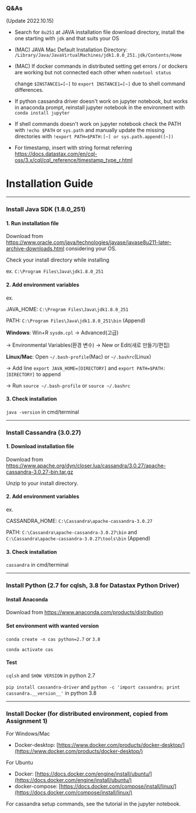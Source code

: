 
### Q&As

(Update 2022.10.15) 

- Search for `8u251` at JAVA installation file download directory, install the one starting with `jdk` and that suits your OS

- (MAC) JAVA Mac Default Installation Directory: `/Library/Java/JavaVirtualMachines/jdk1.8.0_251.jdk/Contents/Home`

- (MAC) If docker commands in distributed setting get errors / or dockers are working but not connected each other when `nodetool status`
  
  change `$INSTANCE1=[~]` to `export INSTANCE1=[~]` due to shell command differences. 

- If python cassandra driver doesn't work on jupyter notebook, but works in anaconda prompt, reinstall jupyter notebook in the environment with `conda install jupyter`

- If shell commands doesn't work on jupyter notebook check the PATH with `!echo $PATH` or `sys.path` and manually update the missing directories with `!export PATH=$PATH:[~] or sys.path.append([~])`

- For timestamp, insert with string format referring https://docs.datastax.com/en/cql-oss/3.x/cql/cql_reference/timestamp_type_r.html 


# Installation Guide 

---

### Install Java SDK (1.8.0_251)


#### 1. Run installation file

Download from https://www.oracle.com/java/technologies/javase/javase8u211-later-archive-downloads.html considering your OS.

Check your install directory while installing

ex. `C:\Program Files\Java\jdk1.8.0_251`


#### 2. Add environment variables

ex. 

JAVA_HOME: `C:\Program Files\Java\jdk1.8.0_251`

PATH: `C:\Program Files\Java\jdk1.8.0_251\bin` (Append)


**Windows**: Win+R `sysdm.cpl` → Advanced(고급) 

→ Environmental Variables(환경 변수) → New or Edit(새로 만들기/편집)


**Linux/Mac**: Open `~/.bash-profile`(Mac) or `~/.bashrc`(Linux) 

→ Add line `export JAVA_HOME=[DIRECTORY]` and `export PATH=$PATH:[DIRECTORY]` to append

→ Run `source ~/.bash-profile` or `source ~/.bashrc`


#### 3. Check installation

`java -version` in cmd/terminal

---

### Install Cassandra (3.0.27)

#### 1. Download installation file

Download from https://www.apache.org/dyn/closer.lua/cassandra/3.0.27/apache-cassandra-3.0.27-bin.tar.gz

Unzip to your install directory.

#### 2. Add environment variables

ex. 

CASSANDRA_HOME: `C:\Cassandra\apache-cassandra-3.0.27`

PATH: `C:\Cassandra\apache-cassandra-3.0.27\bin` and `C:\Cassandra\apache-cassandra-3.0.27\tools\bin` (Append)

#### 3. Check installation

`cassandra` in cmd/terminal

---

### Install Python (2.7 for cqlsh, 3.8 for Datastax Python Driver)

#### Install Anaconda

Download from https://www.anaconda.com/products/distribution

#### Set environment with wanted version

`conda create -n cas python=2.7` or `3.8`

`conda activate cas`

#### Test

`cqlsh` and `SHOW VERSION` in python 2.7

`pip install cassandra-driver` and `python -c 'import cassandra; print cassandra.__version__'` in python 3.8


---


### Install Docker (for distributed environment, copied from Assignment 1)

For Windows/Mac

* Docker-desktop: [https://www.docker.com/products/docker-desktop/](https://www.docker.com/products/docker-desktop/) 

For Ubuntu

* Docker: [https://docs.docker.com/engine/install/ubuntu/](https://docs.docker.com/engine/install/ubuntu/)
* docker-compose: [https://docs.docker.com/compose/install/linux/](https://docs.docker.com/compose/install/linux/) 

For cassandra setup commands, see the tutorial in the jupyter notebook. 

